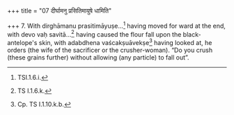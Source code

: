 +++
title = "07 दीर्घामनु प्रसितिमायुषे धामिति"

+++
7. With dirghāmanu prasitimāyuṣe...[^1] having moved for ward at the end, with devo vaḥ savitā...[^2] having caused the flour fall upon the black-antelope's skin, with adabdhena vaścakṣuāvekṣe[^3] having looked at, he orders (the wife of the sacrificer or the crusher-woman). “Do you crush (these grains further) without allowing (any particle) to fall out”.  

[^1]: TSI.1.6.i.  

[^2]: TS I.1.6.k.  

[^3]: Cp. TS I.1.10.k.b.  

[^4]: For the order cf. TB III.2.6.4.  
